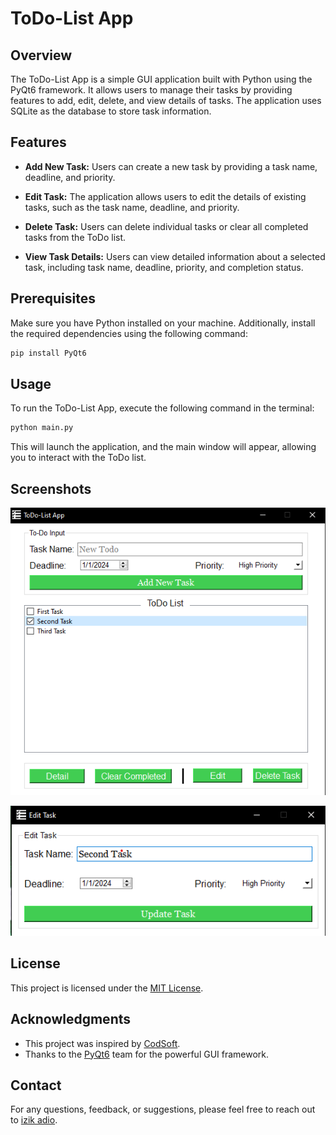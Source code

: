 # ToDo-List App

## Overview

The ToDo-List App is a simple GUI application built with Python using the PyQt6 framework. It allows users to manage their tasks by providing features to add, edit, delete, and view details of tasks. The application uses SQLite as the database to store task information.

## Features

- **Add New Task:** Users can create a new task by providing a task name, deadline, and priority.

- **Edit Task:** The application allows users to edit the details of existing tasks, such as the task name, deadline, and priority.

- **Delete Task:** Users can delete individual tasks or clear all completed tasks from the ToDo list.

- **View Task Details:** Users can view detailed information about a selected task, including task name, deadline, priority, and completion status.

## Prerequisites

Make sure you have Python installed on your machine. Additionally, install the required dependencies using the following command:

```bash
pip install PyQt6
```

## Usage

To run the ToDo-List App, execute the following command in the terminal:

```bash
python main.py
```

This will launch the application, and the main window will appear, allowing you to interact with the ToDo list.

## Screenshots

![Main Window](./screenshots/main_window.png)

![Edit Task Window](./screenshots/edit_task_window.png)

## License

This project is licensed under the [MIT License](LICENSE).

## Acknowledgments

- This project was inspired by [CodSoft](https://www.codsoft.in/).
- Thanks to the [PyQt6](https://riverbankcomputing.com/software/pyqt/) team for the powerful GUI framework.

## Contact

For any questions, feedback, or suggestions, please feel free to reach out to [izik adio](https://www.linkedin.com/in/izik-adio/).
